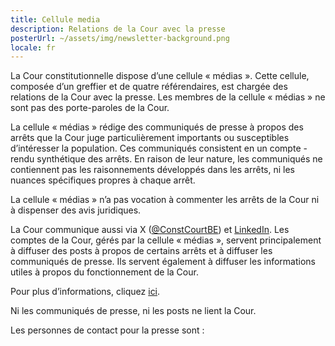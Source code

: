 ```yaml
---
title: Cellule media
description: Relations de la Cour avec la presse
posterUrl: ~/assets/img/newsletter-background.png
locale: fr
---
```


La Cour constitutionnelle dispose d’une cellule « médias ». Cette cellule, composée d’un greffier et de quatre référendaires, est chargée des relations de la Cour avec la presse. Les membres de la cellule « médias » ne sont pas des porte-paroles de la Cour.

La cellule « médias » rédige des communiqués de presse à propos des arrêts que la Cour juge particulièrement importants ou susceptibles d’intéresser la population. Ces communiqués consistent en un compte -rendu synthétique des arrêts. En raison de leur nature, les communiqués ne contiennent pas les raisonnements développés dans les arrêts, ni les nuances spécifiques propres à chaque arrêt.

La cellule « médias » n’a pas vocation à commenter les arrêts de la Cour ni à dispenser des avis juridiques.

La Cour communique aussi via X (<a href="https://x.com/ConstCourtBE" aria-label="Cliquez pour aller à la page X de la Cour Constitutionnelle" target="blank">@ConstCourtBE</a>) et <a href="https://be.linkedin.com/company/constitutional-court-of-belgium" aria-label="Cliquez pour aller à la page LinkedIn de la Cour Constitutionnelle" target="blank">LinkedIn</a>. Les comptes de la Cour, gérés par la cellule « médias », servent principalement à diffuser des posts à propos de certains arrêts et à diffuser les communiqués de presse. Ils servent également à diffuser les informations utiles à propos du fonctionnement de la Cour.

Pour plus d’informations, cliquez <a href="https://www.const-court.be/public/pbcp/f/pbcp-2019-001f.pdf" aria-label="Cliquez sur le lien pour télécharger le pdf" target="blank"> ici</a>.

Ni les communiqués de presse, ni les posts ne lient la Cour.

Les personnes de contact pour la presse sont :
